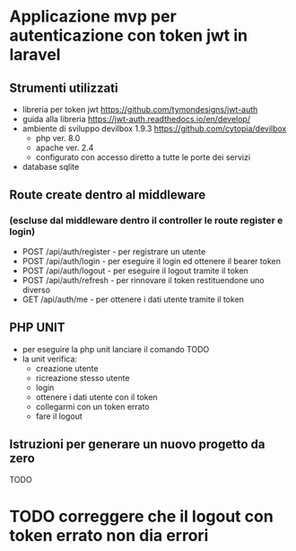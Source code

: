 # Applicazione mvp per autenticazione con token jwt in laravel

## Strumenti utilizzati
- libreria per token jwt https://github.com/tymondesigns/jwt-auth
- guida alla libreria https://jwt-auth.readthedocs.io/en/develop/
- ambiente di sviluppo devilbox 1.9.3 https://github.com/cytopia/devilbox
  - php ver. 8.0
  - apache ver. 2.4
  - configurato con accesso diretto a tutte le porte dei servizi
- database sqlite


## Route create dentro al middleware 
### (escluse dal middleware dentro il controller le route register e login)
- POST /api/auth/register - per registrare un utente
- POST /api/auth/login - per eseguire il login ed ottenere il bearer token
- POST /api/auth/logout - per eseguire il logout tramite il token
- POST /api/auth/refresh - per rinnovare il token restituendone uno diverso
- GET /api/auth/me - per ottenere i dati utente tramite il token

## PHP UNIT
- per eseguire la php unit lanciare il comando TODO
- la unit verifica:
  - creazione utente
  - ricreazione stesso utente
  - login
  - ottenere i dati utente con il token
  - collegarmi con un token errato
  - fare il logout

## Istruzioni per generare un nuovo progetto da zero
TODO

# TODO correggere che il logout con token errato non dia errori
